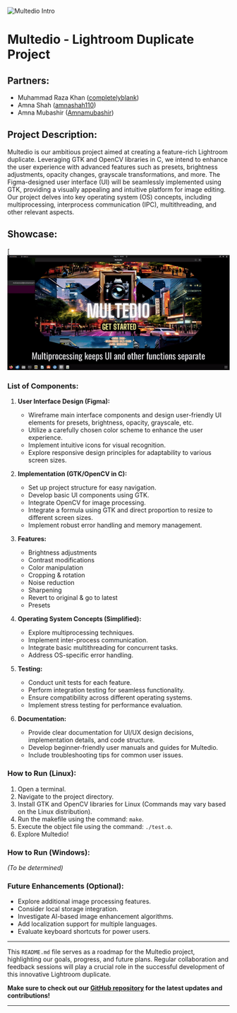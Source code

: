 ![Multedio Intro](https://github.com/completelyblank/Multedio/assets/105001837/24730d32-b0ee-41e4-9ac9-f4308fd4e377)

# Multedio - Lightroom Duplicate Project

## Partners:
- Muhammad Raza Khan ([completelyblank](https://github.com/completelyblank))
- Amna Shah ([amnashah110](https://github.com/amnashah110))
- Amna Mubashir ([Amnamubashir](https://github.com/Amnamubashir))

## Project Description:
Multedio is our ambitious project aimed at creating a feature-rich Lightroom duplicate. Leveraging GTK and OpenCV libraries in C, we intend to enhance the user experience with advanced features such as presets, brightness adjustments, opacity changes, grayscale transformations, and more. The Figma-designed user interface (UI) will be seamlessly implemented using GTK, providing a visually appealing and intuitive platform for image editing. Our project delves into key operating system (OS) concepts, including multiprocessing, interprocess communication (IPC), multithreading, and other relevant aspects.

## Showcase:
[![Showcasing Video](https://github.com/completelyblank/Multedio/blob/main/src/mult_show.gif)

### List of Components:

1. **User Interface Design (Figma):**
   - Wireframe main interface components and design user-friendly UI elements for presets, brightness, opacity, grayscale, etc.
   - Utilize a carefully chosen color scheme to enhance the user experience.
   - Implement intuitive icons for visual recognition.
   - Explore responsive design principles for adaptability to various screen sizes.

2. **Implementation (GTK/OpenCV in C):**
   - Set up project structure for easy navigation.
   - Develop basic UI components using GTK.
   - Integrate OpenCV for image processing.
   - Integrate a formula using GTK and direct proportion to resize to different screen sizes.
   - Implement robust error handling and memory management.

3. **Features:**
   - Brightness adjustments
   - Contrast modifications
   - Color manipulation
   - Cropping & rotation
   - Noise reduction
   - Sharpening
   - Revert to original & go to latest
   - Presets

4. **Operating System Concepts (Simplified):**
   - Explore multiprocessing techniques.
   - Implement inter-process communication.
   - Integrate basic multithreading for concurrent tasks.
   - Address OS-specific error handling.

5. **Testing:**
   - Conduct unit tests for each feature.
   - Perform integration testing for seamless functionality.
   - Ensure compatibility across different operating systems.
   - Implement stress testing for performance evaluation.

6. **Documentation:**
   - Provide clear documentation for UI/UX design decisions, implementation details, and code structure.
   - Develop beginner-friendly user manuals and guides for Multedio.
   - Include troubleshooting tips for common user issues.

### How to Run (Linux):
1. Open a terminal.
2. Navigate to the project directory.
3. Install GTK and OpenCV libraries for Linux (Commands may vary based on the Linux distribution).
4. Run the makefile using the command: `make`.
5. Execute the object file using the command: `./test.o`.
6. Explore Multedio!

### How to Run (Windows):
*(To be determined)*

### Future Enhancements (Optional):
- Explore additional image processing features.
- Consider local storage integration.
- Investigate AI-based image enhancement algorithms.
- Add localization support for multiple languages.
- Evaluate keyboard shortcuts for power users.

---

This `README.md` file serves as a roadmap for the Multedio project, highlighting our goals, progress, and future plans. Regular collaboration and feedback sessions will play a crucial role in the successful development of this innovative Lightroom duplicate.

**Make sure to check out our [GitHub repository](https://github.com/completelyblank/Multedio) for the latest updates and contributions!**

---
